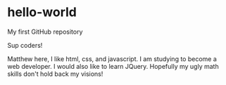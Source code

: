 # hello-world
My first GitHub repository

Sup coders! 

Matthew here, I like html, css, and javascript. I am studying to become a web developer. I would also like to learn JQuery. Hopefully my ugly math skills don't hold back my visions!
